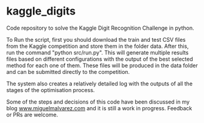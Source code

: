 # kaggle_digits
Code repository to solve the Kaggle Digit Recognition Challenge in python. 

To Run the script, first you should download the train and test CSV files from the Kaggle competition and store them in the folder data. After this, run the command "python src/run.py". This will generate multiple results files based on different configurations with the output of the best selected method for each one of them. These files will be produced in the data folder and can be submitted directly to the competition.

The system also creates a relatively detailed log with the outputs of all the stages of the optimisation process.

Some of the steps and decisions of this code have been discussed in my blog www.miguelmalvarez.com and it is still a work in progress. Feedback or PRs are welcome.